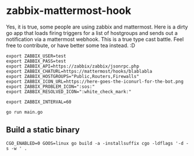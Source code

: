 # zabbix-mattermost-hook
Yes, it is true, some people are using zabbix and mattermost.
Here is a dirty go app that loads firing triggers for a list of hostgroups and
sends out a notification via a mattermost webhook.
This is a true type cast battle. Feel free to contribute, or have better some tea instead. :D

```
export ZABBIX_USER=test
export ZABBIX_PASS=test
export ZABBIX_API=https://zabbix/zabbix/jsonrpc.php
export ZABBIX_CHATURL=https://mattermost/hooks/blablabla
export ZABBIX_HOSTGROUPS="Public,Routers,Firewalls"
export ZABBIX_ICON_URL=https://here-goes-the-iconurl-for-the-bot.png
export ZABBIX_PROBLEM_ICON=":sos:"
export ZABBIX_RESOLVED_ICON=":white_check_mark:"

export ZABBIX_INTERVAL=60

go run main.go
```

Build a static binary
---------------------
```
CGO_ENABLED=0 GOOS=linux go build -a -installsuffix cgo -ldflags '-d -s -w ' .
```
